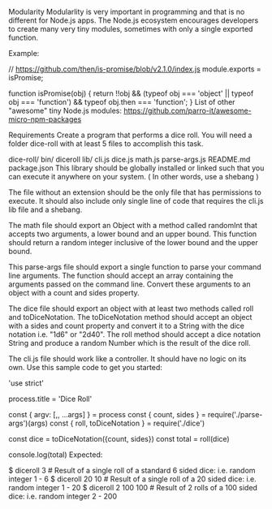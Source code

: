 Modularity
Modularlity is very important in programming and that is no different for Node.js apps. The Node.js ecosystem encourages developers to create many very tiny modules, sometimes with only a single exported function.

Example:

// https://github.com/then/is-promise/blob/v2.1.0/index.js
module.exports = isPromise;

function isPromise(obj) {
  return !!obj && (typeof obj === 'object' || typeof obj === 'function') && typeof obj.then === 'function';
}
List of other "awesome" tiny Node.js modules: https://github.com/parro-it/awesome-micro-npm-packages

Requirements
Create a program that performs a dice roll. You will need a folder dice-roll with at least 5 files to accomplish this task.

dice-roll/
    bin/
        diceroll
    lib/
        cli.js
        dice.js
        math.js
        parse-args.js
README.md
package.json
This library should be globally installed or linked such that you can execute it anywhere on your system. ( In other words, use a shebang )

The file without an extension should be the only file that has permissions to execute. It should also include only single line of code that requires the cli.js lib file and a shebang.

The math file should export an Object with a method called randomInt that accepts two arguments, a lower bound and an upper bound. This function should return a random integer inclusive of the lower bound and the upper bound.

This parse-args file should export a single function to parse your command line arguments. The function should accept an array containing the arguments passed on the command line. Convert these arguments to an object with a count and sides property.

The dice file should export an object with at least two methods called roll and toDiceNotation. The toDiceNotation method should accept an object with a sides and count property and convert it to a String with the dice notation i.e. "1d6" or "2d40". The roll method should accept a dice notation String and produce a random Number which is the result of the dice roll.

The cli.js file should work like a controller. It should have no logic on its own. Use this sample code to get you started:

'use strict'

process.title = 'Dice Roll'

const { argv: [,, ...args] } = process
const { count, sides } = require('./parse-args')(args)
const { roll, toDiceNotation } = require('./dice')

const dice = toDiceNotation({count, sides})
const total = roll(dice)

console.log(total)
Expected:

$ diceroll
3 # Result of a single roll of a standard 6 sided dice: i.e. random integer 1 - 6
$ diceroll 20
10 # Result of a single roll of a 20 sided dice: i.e. random integer 1 - 20
$ diceroll 2 100
100 # Result of 2 rolls of a 100 sided dice: i.e. random integer 2 - 200